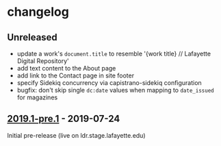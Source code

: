 # changelog

## Unreleased

- update a work's `document.title` to resemble '{work title} // Lafayette Digital Repository'
- add text content to the About page
- add link to the Contact page in site footer
- specify Sidekiq concurrency via capistrano-sidekiq configuration
- bugfix: don't skip single `dc:date` values when mapping to `date_issued` for magazines

## [2019.1-pre.1] - 2019-07-24

Initial pre-release (live on ldr.stage.lafayette.edu)

[2019.1-pre.1]: https://github.com/LafayetteCollegeLibraries/spot/releases/tag/2019.1-pre.1
